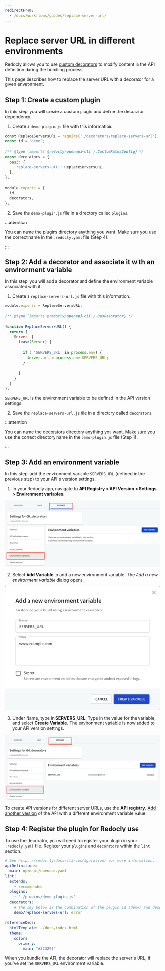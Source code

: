 ```yaml
---
redirectFrom:
  - /docs/workflows/guides/replace-server-url/
---
```

# Replace server URL in different environments

Redocly allows you to use [custom decorators](../resources/custom-rules.md) to modify content in the API definition during the bundling process.

This page describes how to replace the server URL with a decorator for a given environment.

## Step 1: Create a custom plugin

In this step, you will create a custom plugin and define the decorator dependency.

1. Create a `demo-plugin.js` file with this information.

```JavaScript
const ReplaceServersURL = require('./decorators/replace-servers-url');
const id = 'demo';

/** @type {import('@redocly/openapi-cli').CustomRulesConfig} */
const decorators = {
  oas3: {
    'replace-servers-url': ReplaceServersURL,
  },
};

module.exports = {
  id,
  decorators,
};
```

2. Save the `demo-plugin.js` file in a directory called `plugins`.

:::attention

You can name the plugins directory anything you want. Make sure you use the correct name in the `.redocly.yaml` file (Step 4).

:::

## Step 2: Add a decorator and associate it with an environment variable

In this step, you will add a decorator and define the environment variable associated with it.

1. Create a `replace-servers-url.js` file with this information.

``` JavaScript
module.exports = ReplaceServersURL;

/** @type {import('@redocly/openapi-cli').OasDecorator} */

function ReplaceServersURL() {
  return {
    Server: {
      leave(Server) {

        if ( 'SERVERS_URL' in process.env) {
          Server.url = process.env.SERVERS_URL;
        }

      }
    }
  }
};
```
`SERVERS_URL` is the environment variable to be defined in the API version settings.

2. Save the `replace-servers-url.js` file in a directory called `decorators`.

:::attention

You can name the decorators directory anything you want. Make sure you use the correct directory name in the `demo-plugin.js` file (Step 1).

:::

## Step 3: Add an environment variable

In this step, add the environment variable `SERVERS_URL` (defined in the previous step) to your API's version settings.

1. In your Redocly app, navigate to **API Registry > API Version > Settings > Environment variables**.

![Environment variables](./images/envt-variable.png)

2. Select **Add Variable** to add a new environment variable. The _Add a new environment variable_ dialog opens.

![Add new environment variable](./images/add-new-env-variable.png)

3. Under Name, type in **SERVERS_URL**. Type in the value for the variable, and select **Create Variable**. The environment variable is now added to your API version settings.

![Environment variables](./images/envt-variable-after.png)

To create API versions for different server URLs, use the **API registry**. [Add another version](../../api-registry/guides/versions.md) of the API with a different environment variable value.

## Step 4: Register the plugin for Redocly use

To use the decorator, you will need to register your plugin in your `.redocly.yaml` file. Register your `plugins` and `decorators` within the `lint` section.

```yaml
# See https://redoc.ly/docs/cli/configuration/ for more information.
apiDefinitions:
  main: openapi/openapi.yaml
lint:
  extends:
    - recommended
  plugins:
    - './plugins/demo-plugin.js'
  decorators:
    # The key below is the combination of the plugin id (demo) and decorator name (replace-servers-url) defined in step 1 with a forward slash separator.
    demo/replace-servers-url: error

referenceDocs:
  htmlTemplate: ./docs/index.html
  theme:
    colors:
      primary:
        main: "#32329f"
```

When you bundle the API, the decorator will replace the server's URL, if you've set the `SERVERS_URL` environment variable.
